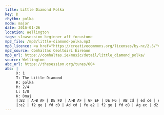 ```yaml
---
title: Little Diamond Polka
key: D
rhythm: polka
mode: major
date: 2016-01-26
location: Wellington
tags: slowsession beginner aff focustune
mp3_file: /mp3/little-diamond-polka.mp3
mp3_licence: <a href="https://creativecommons.org/licenses/by-nc/2.5/">CC-BY-NC-2.5</a>
mp3_source: Comhaltas Ceoltóirí Éireann
mp3_url: https://comhaltas.ie/music/detail/little_diamond_polka/
source: Wellington
abc_url: https://thesession.org/tunes/604
abc: |
     X: 1
     T: The Little Diamond
     R: polka
     M: 2/4
     L: 1/8
     K: Dmaj
     |:B2 | A>B AF | DE FD | A>B AF | GF EF | DE FG | AB cd | ed ce | d2 :||!
     |:e2 | f2 ge | fd cB | Ad cd | fe e2 | f2 ge | fd cB | Ag ec | d2 :||!
---
```

